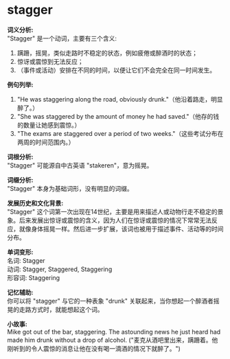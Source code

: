 # stagger

**词义分析:**  
"Stagger" 是一个动词，主要有三个含义:

  

1.  蹒跚，摇晃，类似走路时不稳定的状态，例如疲倦或醉酒时的状态；
2.  惊讶或震惊到无法反应；
3.  （事件或活动）安排在不同的时间，以便让它们不会完全在同一时间发生。

  

**例句列举:**

  

1.  "He was staggering along the road, obviously drunk."（他沿着路走，明显醉了。）
2.  "She was staggered by the amount of money he had saved."（他存的钱的数量让她感到震惊。）
3.  "The exams are staggered over a period of two weeks."（这些考试分布在两周的时间范围内。）

  

**词根分析:**  
"Stagger" 可能源自中古英语 "stakeren"，意为摇晃。

  

**词缀分析:**  
"Stagger" 本身为基础词形，没有明显的词缀。

  

**发展历史和文化背景:**  
"Stagger" 这个词第一次出现在14世纪，主要是用来描述人或动物行走不稳定的景象。后来发展出惊讶或震惊的含义，因为人们在惊讶或震惊的情况下常常无法反应，就像身体摇晃一样。然后进一步扩展，该词也被用于描述事件、活动等的时间分布。

  

**单词变形:**  
名词: Stagger  
动词: Stagger, Staggered, Staggering  
形容词: Staggering

  

**记忆辅助:**  
你可以将 "stagger" 与它的一种表象 "drunk" 关联起来，当你想起一个醉酒者摇晃的走路方式时，就能想起这个词。

  

**小故事:**  
Mike got out of the bar, staggering. The astounding news he just heard had made him drunk without a drop of alcohol. ("麦克从酒吧里出来，蹒跚着。他刚听到的令人震惊的消息让他在没有喝一滴酒的情况下就醉了。")
